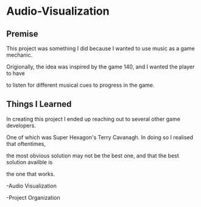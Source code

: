 # Audio-Visualization

## Premise

This project was something I did because I wanted to use music as a game mechanic.

Origionally, the idea was inspired by the game 140, and I wanted the player to have

to listen for different musical cues to progress in the game.

## Things I Learned

In creating this project I ended up reaching out to several other game developers.

One of which was Super Hexagon's Terry Cavanagh. In doing so I realised that oftentimes,

the most obvious solution may not be the best one, and that the best solution availble is 

the one that works.


-Audio Visualization

-Project Organization
